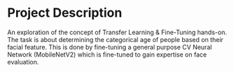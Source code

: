 # Project Description
An exploration of the concept of Transfer Learning & Fine-Tuning hands-on. 
The task is about determining the categorical age of people based on their facial feature. This is done by fine-tuning a general purpose CV Neural Network (MobileNetV2) which is fine-tuned to gain expertise on face evaluation.

